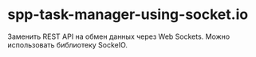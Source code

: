 # spp-task-manager-using-socket.io

Заменить REST API на обмен данных через Web Sockets. Можно использовать библиотеку SockeIO.

